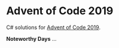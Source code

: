 # Advent of Code 2019

C# solutions for [Advent of Code 2019](http://adventofcode.com).

**Noteworthy Days**
...
